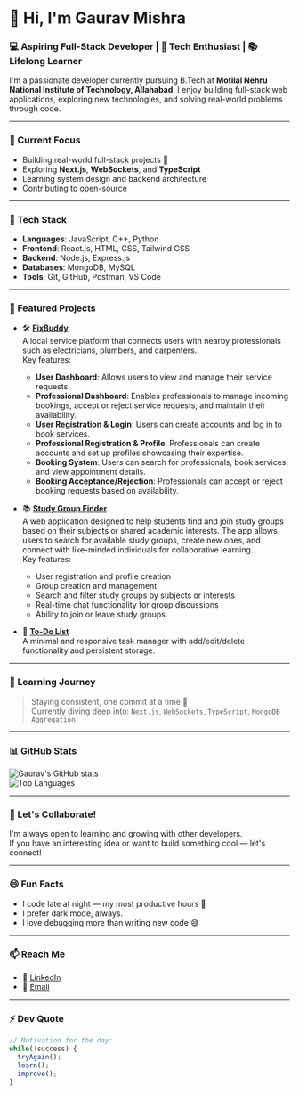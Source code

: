 # 👋 Hi, I'm Gaurav Mishra

### 💻 Aspiring Full-Stack Developer | 🚀 Tech Enthusiast | 📚 Lifelong Learner

I'm a passionate developer currently pursuing B.Tech at **Motilal Nehru National Institute of Technology, Allahabad**. I enjoy building full-stack web applications, exploring new technologies, and solving real-world problems through code.

---

### 🎯 Current Focus
- Building real-world full-stack projects 🧩
- Exploring **Next.js**, **WebSockets**, and **TypeScript**
- Learning system design and backend architecture
- Contributing to open-source

---

### 🔧 Tech Stack
- **Languages**: JavaScript, C++, Python
- **Frontend**: React.js, HTML, CSS, Tailwind CSS
- **Backend**: Node.js, Express.js
- **Databases**: MongoDB, MySQL
- **Tools**: Git, GitHub, Postman, VS Code

---

### 📌 Featured Projects

- 🛠️ [**FixBuddy**](https://github.com/FixBuddy/FixBuddy_DevJam)  
  A local service platform that connects users with nearby professionals such as electricians, plumbers, and carpenters.  
  Key features:
  - **User Dashboard**: Allows users to view and manage their service requests.
  - **Professional Dashboard**: Enables professionals to manage incoming bookings, accept or reject service requests, and maintain their availability.
  - **User Registration & Login**: Users can create accounts and log in to book services.
  - **Professional Registration & Profile**: Professionals can create accounts and set up profiles showcasing their expertise.
  - **Booking System**: Users can search for professionals, book services, and view appointment details.
  - **Booking Acceptance/Rejection**: Professionals can accept or reject booking requests based on availability.

- 📚 [**Study Group Finder**](https://github.com/Group-Projects-009/study-group-finder)  
  A web application designed to help students find and join study groups based on their subjects or shared academic interests. The app allows users to search for available study groups, create new ones, and connect with like-minded individuals for collaborative learning.  
  Key features:
  - User registration and profile creation
  - Group creation and management
  - Search and filter study groups by subjects or interests
  - Real-time chat functionality for group discussions
  - Ability to join or leave study groups

- 🔁 [**To-Do List**](https://github.com/gaurav05-coder/todo-list)  
  A minimal and responsive task manager with add/edit/delete functionality and persistent storage.

---

### 🌱 Learning Journey
> Staying consistent, one commit at a time 🧠  
> Currently diving deep into: `Next.js`, `WebSockets`, `TypeScript`, `MongoDB Aggregation`

---

### 📊 GitHub Stats

![Gaurav's GitHub stats](https://github-readme-stats.vercel.app/api?username=gaurav05-coder&show_icons=true&theme=radical)  
![Top Languages](https://github-readme-stats.vercel.app/api/top-langs/?username=gaurav05-coder&layout=compact&theme=radical)

---

### 🤝 Let's Collaborate!
I'm always open to learning and growing with other developers.  
If you have an interesting idea or want to build something cool — let's connect!

---

### 😄 Fun Facts
- I code late at night — my most productive hours 🌙
- I prefer dark mode, always.
- I love debugging more than writing new code 😅

---

### 📫 Reach Me
- 📍 [LinkedIn](https://www.linkedin.com/in/gaurav-mishra-b42a6b331/)
- 📧 [Email](mailto:gauravm0905@gmail.com)

---

### ⚡ Dev Quote

```js
// Motivation for the day:
while(!success) {
  tryAgain();
  learn();
  improve();
}
